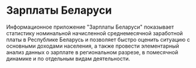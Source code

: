 # Зарплаты Беларуси

Информационное приложение "Зарплаты Беларуси" показывает статистику номинальной начисленной среднемесячной заработной платы в Республике Беларусь и позволяет быстро оценить ситуацию с основными доходами населения, а также провести элементарный анализ данных о зарплате в региональном разрезе, в помесячной динамике и по отдельным видам деятельности.
